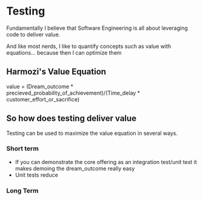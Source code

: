 # Testing
Fundamentally I believe that Software Engineering is all about leveraging code to deliver value.

And like most nerds, I like to quantify concepts such as value with equations... because then I can optimize them

## Harmozi's Value Equation

value = (Dream_outcome * precieved_probability_of_achievement)/(Time_delay * customer_effort_or_sacrifice)

## So how does testing deliver value
Testing can be used to maximize the value equation in several ways.
### Short term
- If you can demonstrate the core offering as an integration test/unit test it makes demoing the dream_outcome really easy
- Unit tests reduce 

### Long Term
